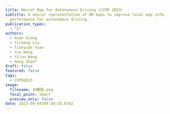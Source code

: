 ```yaml
---
title: Neural Map for Autonomous Driving (CVPR 2023)
subtitle: A neural representation of HD maps to improve local map inference
  performance for autonomous driving.
publication_types:
  - "1"
authors:
  - Xuan Xiong
  - Yicheng Liu
  - Tianyuan Yuan
  - Yue Wang
  - Yilun Wang
  - Hang Zhao*
draft: false
featured: false
tags:
  - CVPR2023
image:
  filename: 总概图.png
  focal_point: Smart
  preview_only: false
date: 2023-09-04T09:50:25.674Z
---
```

